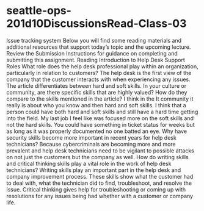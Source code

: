 # seattle-ops-201d10DiscussionsRead-Class-03

Issue tracking system
Below you will find some reading materials and additional resources that support today’s topic and the upcoming lecture.
Review the Submission Instructions for guidance on completing and submitting this assignment.
Reading
Introduction to Help Desk Support Roles
What role does the help desk professional play within an organization, particularly in relation to customers? The help desk is the first view of the company that the customer interacts with when experiencing any issues. 
The article differentiates between hard and soft skills. In your culture or community, are there specific skills that are highly valued? How do they compare to the skills mentioned in the article?  I think in the It community it really is about who you know and then hard and soft skills. I think that a person could have both hard and soft skills and still have a hard time getting into the field. My last job I feel like was focused more on the soft skills and not the hard skills. You could have something in ticket status for weeks but as long as it was properly documented no one batted an eye.
Why have security skills become more important in recent years for help desk technicians? Because cybercriminals are becoming more and more prevalent and help desk technicians need to be vigilant to possible attacks on not just the customers but the company as well.
How do writing skills and critical thinking skills play a vital role in the work of help desk technicians? Writing skills play an important part in the help desk and company improvement process. These skills show what the customer had to deal with, what the technician did to find, troubleshoot, and resolve the issue. Critical thinking gives help for troubleshooting or coming up with resolutions for any issues being had whether with a customer or company life.

